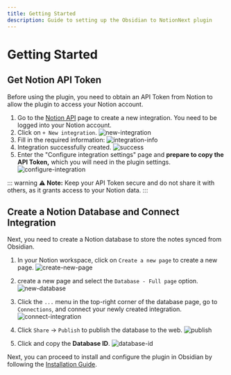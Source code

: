 ```yaml
---
title: Getting Started
description: Guide to setting up the Obsidian to NotionNext plugin
---
```


# Getting Started

## Get Notion API Token

Before using the plugin, you need to obtain an API Token from Notion to allow the plugin to access your Notion account.

1. Go to the [Notion API](https://www.notion.so/profile/integrations) page to create a new integration. You need to be logged into your Notion account.
2. Click on `+ New integration`.
![new-integration](https://r2imga.jxpeng.dev/2025/10/3d12358494c000ab7035820e1e836934.png)
3. Fill in the required information:
![integration-info](https://r2imga.jxpeng.dev/2025/10/645b8182105e5e64e61bd263394534d6.png)
4. Integration successfully created.
![success](https://r2imga.jxpeng.dev/2025/10/57ea92c48efc15b95a69f3663424f5ae.png)
5. Enter the "Configure integration settings" page and **prepare to copy the API Token,** which you will need in the plugin settings.
![configure-integration](https://r2imga.jxpeng.dev/2025/10/4a50e55c35e47f905fb7fe63af5c8402.png)

::: warning
**⚠️ Note:** Keep your API Token secure and do not share it with others, as it grants access to your Notion data.
:::

## Create a Notion Database and Connect Integration

Next, you need to create a Notion database to store the notes synced from Obsidian.

1. In your Notion workspace, click on `Create a new page` to create a new page.
![create-new-page](https://r2imga.jxpeng.dev/2025/10/1f092ef1d8c5a25aeb75694d654810a1.png)

2. create a new page and select the `Database - Full page` option.
![new-database](https://r2imga.jxpeng.dev/2025/10/73b700fc65a53f2ff518b58832bf9757.png)

3. Click the `...` menu in the top-right corner of the database page, go to `Connections`, and connect your newly created integration.
![connect-integration](https://r2imga.jxpeng.dev/2025/10/e8d9be4718f6f5c76fdc3bee7d694d23.png)

4. Click `Share` -> `Publish` to publish the database to the web.
![publish](https://r2imga.jxpeng.dev/2025/10/4b1d3f597d67508ee67d20a62151200f.png)

5. Click and copy the **Database ID**.
![database-id](https://r2imga.jxpeng.dev/2025/10/d8f22c1daf5063305256e5e50210adf9.png)

Next, you can proceed to install and configure the plugin in Obsidian by following the [Installation Guide](./02-installation.md).
